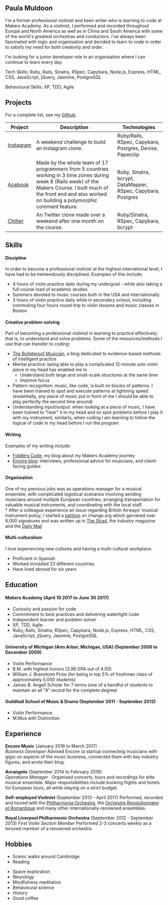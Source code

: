 ## Paula Muldoon

I'm a former professional violinist and keen writer who is learning to code at Makers Academy.  As a violinist, I performed and recorded throughout Europe and North America as well as in China and South America with some of the world's greatest orchestras and conductors.  I've always been fascinated with logic and organisation and decided to learn to code in order to satisfy my need for both creativity and order.

I'm looking for a junior developer role in an organisation where I can continue to learn every day.

Tech Skills: Ruby, Rails, Sinatra, RSpec, Capybara, Node.js, Express, HTML, CSS, JavaScript, jQuery, Jasmine, PostgreSQL

Behavioural Skills: XP, TDD, Agile

## Projects
For a complete list, see my [Github](https://github.com/pmuldoon86/).



| Project   | Description | Technologies |
|---        |---         |---           |
| [Instagram](https://github.com/pmuldoon86/instagram-challeng) | A weekend challenge to build an Instagram clone.  | Ruby/Rails, RSpec, Capybara, Postgres, Devise, Paperclip |
|[Acebook](https://github.com/pmuldoon86/acebook)| Made by the whole team of 17 programmers from 5 countries working in 3 time zones during week 8 (Rails week) of the Makers Course.  I built much of the front end and also worked on building a polymorphic comment feature.  | Ruby, Sinatra, bcrypt, DataMapper, RSpec, Capybara, Postgres|
| [Chitter](https://github.com/pmuldoon86/chitter-challenge) | An Twitter clone made over a weekend after one month on the course. | Ruby/Sinatra, RSpec, Capybara, bcrypt |

## Skills

#### Discipline
In order to become a professional violinist at the highest international level, I have had to be tremendously disciplined.  Examples of this include:
- 4 hours of violin practice daily during my undergrad - while also taking a full course load of academic studies
- Summers devoted to music courses both in the USA and internationally
- 3 hours of violin practice daily while in secondary school, including commuting four hours round-trip to violin lessons and music classes in Boston

#### Creative problem-solving
Part of becoming a professional violinist is learning to practice effectively: that is, to understand and solve problems.  Some of the resources/methods I use that can transfer to coding:
- [The Bulletproof Musician](http://www.bulletproofmusician.com/blog/), a blog dedicated to evidence-based methods of intelligent practice
- Mental practice: being able to play a complicated 12-minute solo violin piece in my head has enabled me to 
  * Understand both large and small-scale structures at the same time
  * Improve focus
- Pattern recognition: music, like code, is built on blocks of patterns.  I have been trained to spot and execute patterns at lightning speed (essentially, any piece of music put in front of me I should be able to play perfectly the second time around)
- Understanding input/output: when looking at a piece of music, I have been trained to "hear" it in my head and so spot problems before I play it with my instrument; similarly, when coding I am learning to follow the logical of code in my head before I run the program

#### Writing

Examples of my writing include:
- [Fiddlers Code](www.fiddlerscode.com), my blog about my Makers Academy journey
- [Encore blog](http://blog.joinencore.com/author/paula-muldoon/): interviews, professional advice for musicians, and client-facing guides

#### Organisation
One of my previous jobs was as operations manager for a musical ensemble, with complicated logistical scenarios involving sending musicians around multiple European countries, arranging transportation for valuable musical instruments, and coordinating with the local staff.  
    * After a colleague experience an issue regarding British Airways' musical instrument policy, I started a [petition](https://www.change.org/p/british-airways-ask-british-airways-to-support-musical-instruments-as-carry-on-items) on change.org which garnered over 6,000 signatures and was written up in [The Strad](http://www.thestrad.com/violinist-forced-to-carry-unprotected-instrument-on-lap-on-british-airways-flight/), the industry magazine and the [Daily Mail](http://www.dailymail.co.uk/travel/travel_news/article-3634929/British-Airways-passenger-says-couldn-t-bring-violin-case-board.html)

#### Multi-culturalism

I love experiencing new cultures and having a multi-cultural workplace.

- Proficient in Spanish
- Worked in/visited 23 different countries
- Have lived abroad for six years

## Education

#### Makers Academy (April 10 2017 to June 30 2017)

- Curiosity and passion for code
- Commitment to best practices and delivering watertight code
- Independent learner and problem-solver
- XP, TDD, Agile
- Ruby, Rails, Sinatra, RSpec, Capybara, Node.js, Express, HTML, CSS, JavaScript, jQuery, Jasmine, PostgreSQL


#### University of Michigan (Ann Arbor, Michigan, USA) (September 2006 to December 2009)

- Violin Performance
- B.M. with highest honors (3.98 GPA out of 4.00)
- William J. Branstrom Prize (for being in top 5% of freshman class of approximately 5,000 students)
- James B. Angell Scholar for 7 terms (one of a handful of students to maintain an all "A" record for the complete degree)

#### Guildhall School of Music & Drama (September 2011 - September 2012)
- Violin Performance
- M.Mus with Distinction

## Experience

**Encore Music** (January 2016 to March 2017)    
*Business Developer* 
Advised Encore (a startup connecting musicians with gigs) on aspects of the music business, connected them with key industry figures, and wrote their blog.

**Arcangelo** (September 2014 to February 2016)   
*Operations Manager*  
Organised concerts, tours and recordings for elite musical ensemble.  Major responsibilities include booking flights and hotels for European tours, all while staying on a strict budget.

**Self-employed Violinist** (September 2013 - April 2017)
Performed, recorded and toured with the [Philharmonia Orchestra](www.philharmonia.org.uk), the [Orchestre Revolutionnaire et Romantique](www.monteverdi.co.uk) and many other internationally-renowned ensembles.

**Royal Liverpool Philharmonic Orchestra** (September 2012 - September 2013)
*First Violin Section Member*
Performed 2-3 concerts weekly as a tenured member of a renowned orchestra.

## Hobbies
- Scenic walks around Cambridge
- Reading
* Space exploration
* Neurology
* Mindfulness meditation
* Behavioural science
* History
* Good coffee
